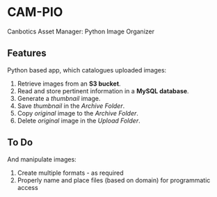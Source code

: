 # CAM-PIO
Canbotics Asset Manager: Python Image Organizer

## Features
Python based app, which catalogues uploaded images:

1) Retrieve images from an **S3 bucket**.
2) Read and store pertinent information in a **MySQL database**.
3) Generate a _thumbnail_ image.
4) Save _thumbnail_ in the _Archive Folder_.
5) Copy _original_ image to the _Archive Folder_.
6) Delete _original_ image in the _Upload Folder_.



## To Do
And manipulate images:

1) Create multiple formats - as required
2) Properly name and place files (based on domain) for programmatic access

